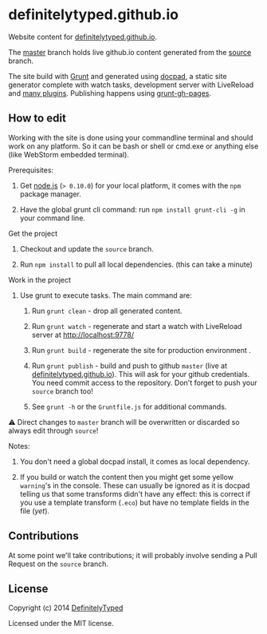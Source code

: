 # definitelytyped.github.io

Website content for [definitelytyped.github.io](http://definitelytyped.github.io/).

The [master](https://github.com/DefinitelyTyped/definitelytyped.github.io/tree/master) branch holds live github.io content generated from the [source](https://github.com/DefinitelyTyped/definitelytyped.github.io/tree/source) branch.

The site build with [Grunt](http://www.gruntjs.com) and generated using [docpad](http://docpad.org), a static site generator complete with watch tasks, development server with LiveReload and [many plugins](http://docpad.org/docs/plugins). Publishing happens using [grunt-gh-pages](https://github.com/tschaub/grunt-gh-pages).

## How to edit

Working with the site is done using your commandline terminal and should work on any platform. So it can be bash or shell or cmd.exe or anything else (like WebStorm embedded terminal).

Prerequisites:

1. Get [node.js](http://nodejs.org/) (`> 0.10.0`) for your local platform, it comes with the `npm` package manager.

1. Have the global grunt cli command: run `npm install grunt-cli -g` in your command line.

Get the project

1. Checkout and update the `source` branch.

1. Run `npm install` to pull all local dependencies. (this can take a minute)

Work in the project

1. Use grunt to execute tasks. The main command are:

	1. Run `grunt clean` - drop all generated content.

	1. Run `grunt watch` - regenerate and start a watch with LiveReload server at [http://localhost:9778/](http://localhost:9778/)

	1. Run `grunt build` - regenerate the site for production environment .

	1. Run `grunt publish` - build and push to github `master` (live at [definitelytyped.github.io](http://definitelytyped.github.io/)). This will ask for your github credentials. You need commit access to the repository. Don't forget to push your `source` branch too!

	1. See `grunt -h` or the `Gruntfile.js` for additional commands.

:warning: Direct changes to `master` branch will be overwritten or discarded so always edit through `source`!

Notes:

1. You don't need a global docpad install, it comes as local dependency.

1. If you build or watch the content then you might get some yellow `warning`'s in the console. These can usually be ignored as it is docpad telling us that some transforms didn't have any effect: this is correct if you use a template transform (`.eco`) but have no template fields in the file (*yet*).

## Contributions

At some point we'll take contributions; it will probably involve sending a Pull Request on the `source` branch.

## License

Copyright (c) 2014 [DefinitelyTyped](https://github.com/DefinitelyTyped)

Licensed under the MIT license.
